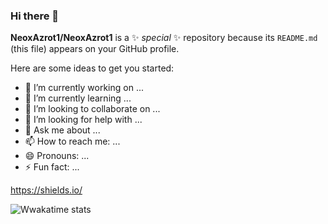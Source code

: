 ### Hi there 👋

**NeoxAzrot1/NeoxAzrot1** is a ✨ _special_ ✨ repository because its `README.md` (this file) appears on your GitHub profile.

Here are some ideas to get you started:

- 🔭 I’m currently working on ...
- 🌱 I’m currently learning ...
- 👯 I’m looking to collaborate on ...
- 🤔 I’m looking for help with ...
- 💬 Ask me about ...
- 📫 How to reach me: ...
- 😄 Pronouns: ...
- ⚡ Fun fact: ...

https://shields.io/

![Wwakatime stats](https://github-readme-stats-taupe-two.vercel.app/api/wakatime?username=NeoxAzrot&hide_title=false&hide_border=false&langs_count=5)
